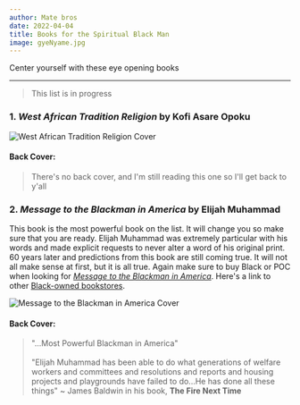 ```yaml
---
author: Mate bros
date: 2022-04-04
title: Books for the Spiritual Black Man
image: gyeNyame.jpg
---
```

Center yourself with these eye opening books    
<!--more-->


***
> This list is in progress

### 1. *West African Tradition Religion* by Kofi Asare Opoku

![West African Tradition Religion Cover](/images/watrCover.png)

#### Back Cover:

> There's no back cover, and I'm still reading this one so I'll get back to y'all

### 2. *Message to the Blackman in America* by Elijah Muhammad

This book is the most powerful book on the list. It will change you so make sure that you are ready. Elijah Muhammad was extremely particular with his words and made explicit requests to never alter a word of his original print. 60 years later and predictions from this book are still coming true. It will not all make sense at first, but it is all true. Again make sure to buy Black or POC when looking for [*Message to the Blackman in America*](https://malikbooks.com/shop/ols/products/message-to-the-blackman-in-america-by-elijah-muhammad). Here's a link to other [Black-owned bookstores](https://nonamebooks.com/Bookstores).

![Message to the Blackman in America Cover](/images/mttbCover.png)

#### Back Cover: 

> "...Most Powerful Blackman in America"\
\
"Elijah Muhammad has been able to do what generations of welfare workers and committees and resolutions and reports and housing projects and playgrounds have failed to do...He has done all these things" ~ James Baldwin in his book, **The Fire Next Time**

